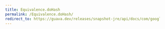 ```yaml
---
title: Equivalence.doHash
permalink: /Equivalence.doHash/
redirect_to: https://guava.dev/releases/snapshot-jre/api/docs/com/google/common/base/Equivalence.html#doHash-T-
---
```

